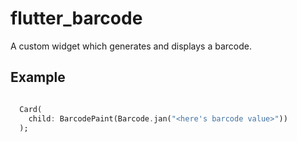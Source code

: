 # flutter_barcode

A custom widget which generates and displays a barcode.

## Example

```dart

  Card(
    child: BarcodePaint(Barcode.jan("<here's barcode value>"))
  );

```